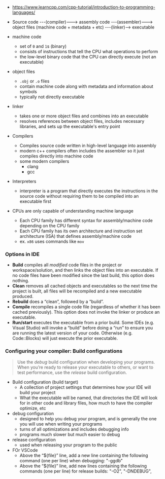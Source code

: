 - https://www.learncpp.com/cpp-tutorial/introduction-to-programming-languages/
- Source code ---(compiler)--->  assembly code ---(assembler)---> object files (machine code + metadata + etc)   ---(linker)--> executable
- machine code
	- set of `0`  and `1`s (binary)
	- consists of instructions that tell the CPU what operations to perform
	- the low-level binary code that the CPU can directly execute (not an executable)
- object files
	- `.obj` or `.o` files 
	- contain machine code along with metadata and information about symbols
	- typically not directly executable
- linker
	- takes one or more object files and combines into an executable
	- resolves references between object files, includes necessary libraries, and sets up the executable's entry point
- Compilers
	- Compiles source code written in high-level language into assembly
	- modern c++ compilers often includes the assembler so it just compiles directly into machine code
	- some modern compilers
		- clang
		- gcc
- Interpreters
	- interpreter is a program that directly executes the instructions in the source code without requiring them to be compiled into an executable first


- CPUs are only capable of understanding machine language
	- Each CPU family has different syntax for assembly/machine code depending on the CPU family
	- Each CPU family has its own architecture and instruction set architecture (ISA) that defines assembly/machine code
	- ex. `x86` uses commands like `mov`

### Options in IDE
- **Build** compiles all _modified_ code files in the project or workspace/solution, and then links the object files into an executable. If no code files have been modified since the last build, this option does nothing.
- **Clean** removes all cached objects and executables so the next time the project is built, all files will be recompiled and a new executable produced.
- **Rebuild** does a “clean”, followed by a “build”.
- **Compile** recompiles a single code file (regardless of whether it has been cached previously). This option does not invoke the linker or produce an executable.
- **Run/start** executes the executable from a prior build. Some IDEs (e.g. Visual Studio) will invoke a “build” before doing a “run” to ensure you are running the latest version of your code. Otherwise (e.g. Code::Blocks) will just execute the prior executable.

### Configuring your compiler: Build configurations
> Use the _debug_ build configuration when developing your programs. When you’re ready to release your executable to others, or want to test performance, use the _release_ build configuration.
- Build configuration (build target)
	- A collection of project settings that determines how your IDE will build your project
	- What the executable will be named, that directories the IDE will look for in other code and library files, how much to have the compiler optimize, etc
- debug configuration
	- designed to help you debug your program, and is generally the one you will use when writing your programs
	- turns of all optimizations and includes debugging info
	- programs much slower but much easier to debug
- release configuration
	- used when releasing your program to the public
- FOr VSCode
	- Above the “${file}” line, add a new line containing the following command (one per line) when debugging: "-ggdb"
	- Above the “${file}” line, add new lines containing the following commands (one per line) for release builds:
		"-O2",
		"-DNDEBUG",

